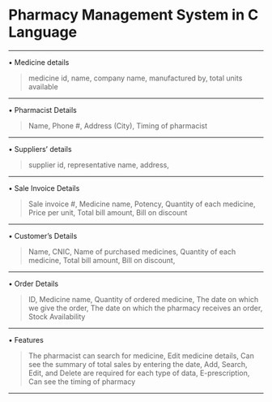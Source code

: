 # Pharmacy Management System in C Language
___________________________________________

•	Medicine details 
>	medicine id,
>	name,
>	company name,
>	manufactured by, 
>	total units available 
_________________________

•	Pharmacist Details
>	Name,
>	Phone #,
>	Address (City),
>	Timing of pharmacist
_________________________

•	Suppliers’ details 
>	supplier id,
>	representative name,
>	address,
_________________________

•	Sale Invoice Details
>	Sale invoice #,
>	Medicine name,
>	Potency,
>	Quantity of each medicine,
>	Price per unit,
>	Total bill amount,
>	Bill on discount
_________________________

•	Customer’s Details
>	Name,
>	CNIC,
>	Name of purchased medicines,
>	Quantity of each medicine,
>	Total bill amount,
>	Bill on discount,
_________________________

•	Order Details
>	ID,
>	Medicine name,
>	Quantity of ordered medicine,
>	The date on which we give the order,
>	The date on which the pharmacy receives an order,
>	Stock Availability
_________________________

• Features 
>	The pharmacist can search for medicine,
>	Edit medicine details, 
>	Can see the summary of total sales by entering the date,
>	Add, Search, Edit, and Delete are required for each type of data, 
>	E-prescription,
>	Can see the timing of pharmacy
________________________
